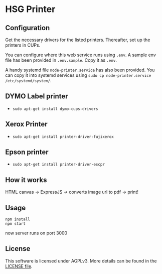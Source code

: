 # HSG Printer

## Configuration
Get the necessary drivers for the listed printers. Thereafter, set up the printers in CUPs. 

You can configure where this web service runs using `.env`. A sample env file has been provided in `.env.sample`. Copy it as `.env`.

A handy systemd file `node-printer.service` has also been provided. You can copy it into systemd services using `sudo cp node-printer.service /etc/systemd/system/`. 

## DYMO Label printer

* `sudo apt-get install dymo-cups-drivers`

## Xerox Printer

* `sudo apt-get install printer-driver-fujixerox`

## Epson printer

* `sudo apt-get install printer-driver-escpr`

## How it works
HTML canvas -> ExpressJS -> converts image url to pdf -> print!

## Usage

```
npm install
npm start
```

now server runs on port 3000

## License

This software is licensed under AGPLv3. More details can be found in the [LICENSE file](LICENSE.md).
